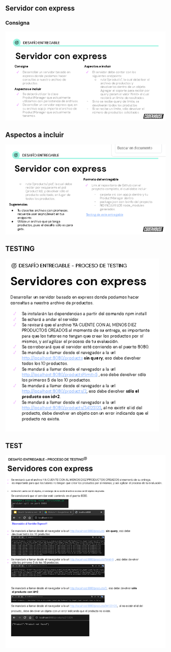 ## Servidor con express

### Consigna
![image](./images/enunciado1.png)


## Aspectos a incluir
![image](./images/enunciado2.png)


## TESTING

![image](./images/testing.png)

## TEST

![image](images/test.png)
